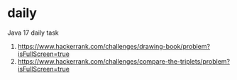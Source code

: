# daily
Java 17 daily task

1. https://www.hackerrank.com/challenges/drawing-book/problem?isFullScreen=true
2. https://www.hackerrank.com/challenges/compare-the-triplets/problem?isFullScreen=true